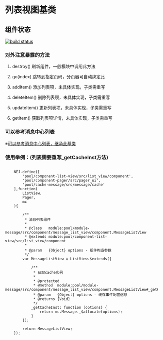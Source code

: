 # 列表视图基类

## 组件状态

[![build status](https://g.hz.netease.com/edu-frontend/component-list-view/badges/master/build.svg)](https://g.hz.netease.com/edu-frontend/component-list-view/commits/master)


### 对外注意暴露的方法

 1. destroy() 刷新组件，一般模块中调用此方法
 2. go(index) 跳转到指定页码，分页器可自动绑定此

 3. addItem() 添加列表项，未具体实现，子类需重写
 4. deleteItem() 删除列表项，未具体实现，子类需重写
 5. updateItem() 更新列表项，未具体实现，子类需重写
 6. getItem() 获取列表项详情，未具体实现，子类需重写

### 可以参考消息中心列表
※[可以参考消息中心列表，继承此基类][1]


  [1]: https://g.hz.netease.com/edu-frontend/component-list-view/blob/master/src/list_view/component.js

### 使用举例：(列表需要重写_getCacheInst方法)

```

    NEJ.define([
        'pool/component-list-view/src/list_view/component',
        'pool/component-pager/src/pager_ui',
        'pool/cache-message/src/message/cache'
    ],function(
        ListView,
        Pager,
        mc
    ){

        /**
         * 消息列表组件
         *
         * @class   module:pool/module-message/src/component/message_list_view/component.MessageListView
         * @extends module:pool/component-list-view/src/list_view/component
         *
         * @param   {Object} options - 组件构造参数
         */
        var MessageListView = ListView.$extends({

            /**
             * 获取cache实例
             *
             * @protected
             * @method  module:pool/module-message/src/component/message_list_view/component.MessageListView#_getCacheInst
             * @param   {Object} options - 缓存事件配置信息
             * @returns {Void}
             */
            _getCacheInst: function (options) {
                return mc.Message._$allocate(options);
            }
        });

        return MessageListView;
    });

```

